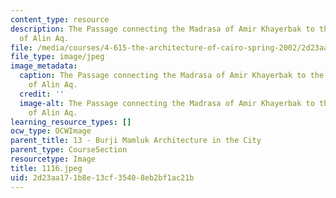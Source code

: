 ```yaml
---
content_type: resource
description: The Passage connecting the Madrasa of Amir Khayerbak to the old palace
  of Alin Aq.
file: /media/courses/4-615-the-architecture-of-cairo-spring-2002/2d23aa171b8e13cf35408eb2bf1ac21b_1116.jpeg
file_type: image/jpeg
image_metadata:
  caption: The Passage connecting the Madrasa of Amir Khayerbak to the old palace
    of Alin Aq.
  credit: ''
  image-alt: The Passage connecting the Madrasa of Amir Khayerbak to the old palace
    of Alin Aq.
learning_resource_types: []
ocw_type: OCWImage
parent_title: 13 - Burji Mamluk Architecture in the City
parent_type: CourseSection
resourcetype: Image
title: 1116.jpeg
uid: 2d23aa17-1b8e-13cf-3540-8eb2bf1ac21b
---
```

